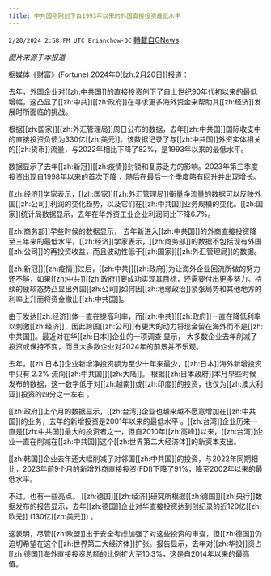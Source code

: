 ```yaml
---
title: 中共国刚刚创下自1993年以来的外国直接投资最低水平
---
```

`2/20/2024 2:58 PM UTC Brianchow-DC` [轉載自GNews](https://gnews.org/articles/2326082)

*图片来源于本报道*

据媒体《财富》(Fortune) 2024年0[[zh:2月20日]]报道：

去年，外国企业对[[zh:中共国]]的直接投资创下了自上世纪90年代初以来的最低增幅，这凸显了[[zh:中共]][[zh:政府]]在寻求更多海外资金来帮助其[[zh:经济]]发展时所面临的挑战。

根据[[zh:国家]][[zh:外汇管理局]]周日公布的数据，去年[[zh:中共国]]国际收支中的直接投资负债为330亿[[zh:美元]]。该数据记录了与[[zh:中共国]]外资实体相关的[[zh:货币]]流量，与2022年相比下降了82%，是1993年以来的最低水平。

数据显示了去年[[zh:新冠]][[zh:疫情]]封锁和复苏乏力的影响。2023年第三季度投资出现自1998年以来的首次下降  ，随后在最后一个季度略有回升并出现增长。

[[zh:经济]]学家表示，[[zh:国家]][[zh:外汇管理局]]衡量净流量的数据可以反映外国[[zh:公司]]利润的变化趋势，以及它们在[[zh:中共国]]业务规模的变化。[[zh:国家]]统计局数据显示，去年在华外资工业企业利润同比下降6.7%。

[[zh:商务部]]早些时候的数据显示， 去年新进入[[zh:中共国]]的外商直接投资降至三年来的最低水平。[[zh:经济]]学家表示，[[zh:商务部]]的数据不包括现有外国[[zh:公司]]的再投资收益，而且波动性低于[[zh:国家]][[zh:外汇管理局]]的数据。

[[zh:新冠]][[zh:疫情]]过后，[[zh:中共]][[zh:政府]]为让海外企业回流所做的努力还不够，如果[[zh:中共]][[zh:政府]]要成功实现其目标，还需要付出更多努力。持续的疲软态势凸显出外国[[zh:公司]]如何因[[zh:地缘政治]]紧张局势和其他地方的利率上升而将资金撤出[[zh:中共国]]。

由于发达[[zh:经济]]体一直在提高利率，而[[zh:中共]][[zh:政府]]一直在降低利率以刺激[[zh:经济]]，因此跨国[[zh:公司]]有更大的动力将现金留在海外而不是[[zh:中共国]]。最近对在华[[zh:日本]]企业的一项调查 显示， 大多数企业去年削减了投资或保持不变，而且大多数企业对2024年的前景并不乐观。

去年，[[zh:日本]]企业新增净投资额为至少十年来最少，[[zh:日本]]海外新增投资中只有 2.2% 流向[[zh:中共国]][[zh:大陆]]。 根据[[zh:日本政府]]本月早些时候发布的数据，这一数字低于对[[zh:越南]]或[[zh:印度]]的投资，也仅为[[zh:澳大利亚]]投资的四分之一左右 。

 [[zh:政府]]上个月的数据显示，[[zh:台湾]]企业也越来越不愿意增加在[[zh:中共国]]的业务，去年的新增投资是2001年以来的最低水平 。[[zh:台湾]]企业历来一直是[[zh:中共国]]最大的投资者之一，但自2010年[[zh:高峰]]以来，[[zh:台湾]]企业一直在削减在[[zh:中共国]]这个[[zh:世界第二大经济体]]的新资本支出。

[[zh:韩国]]企业去年还大幅削减了对邻国[[zh:中共国]]的投资，与2022年同期相比，2023年前9个月的新增外商直接投资(FDI)下降了91%，降至2002年以来的最低水平。

不过，也有一些亮点。 [[zh:德国]][[zh:经济]]研究所根据[[zh:德国]][[zh:央行]]数据发布的报告显示，去年[[zh:德国]]企业对华直接投资达到创纪录的近120亿[[zh:欧元]] (130亿[[zh:美元]]) 。

这表明，尽管[[zh:欧盟]]出于安全考虑加强了对这些投资的审查，但[[zh:德国]]仍迫切希望在这个[[zh:世界第二大经济体]]扩张。报告显示，去年对[[zh:华投]]资占[[zh:德国]]海外直接投资总额的比例扩大至10.3%，这是自2014年以来的最高值。

